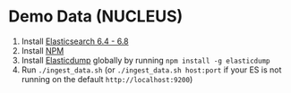 # Demo Data (NUCLEUS)

1. Install [Elasticsearch 6.4 - 6.8](https://www.elastic.co/downloads/past-releases/elasticsearch-6-8-1)
2. Install [NPM](https://www.npmjs.com/get-npm)
3. Install [Elasticdump](https://www.npmjs.com/package/elasticdump) globally by running `npm install -g elasticdump`
4. Run `./ingest_data.sh` (or `./ingest_data.sh host:port` if your ES is not running on the default `http://localhost:9200`)

